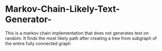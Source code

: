 # Markov-Chain-Likely-Text-Generator-
This is a markov chain implementation that does not generates text on random. It finds the most likely path after creating a tree from subgraph of the entire fully connected graph
